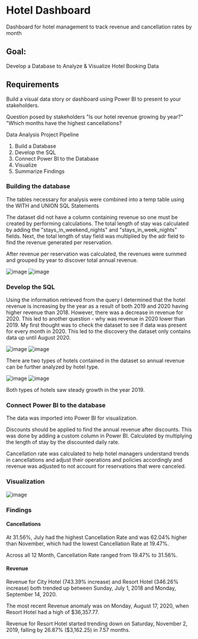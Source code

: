 # Hotel Dashboard
Dashboard for hotel management to track revenue and cancellation rates by month

## Goal:
Develop a Database to Analyze & Visualize Hotel Booking Data

## Requirements
Build a visual data story or dashboard using Power BI to present to your stakeholders.

Question posed by stakeholders
"Is our hotel revenue growing by year?"
"Which months have the highest cancellations?

Data Analysis Project Pipeline
1. Build a Database
2. Develop the SQL
3. Connect Power BI to the Database
4. Visualize
5. Summarize Findings
  
### Building the database

The tables necessary for analysis were combined into a temp table using the WITH and UNION SQL Statements

The dataset did not have a column containing revenue so one must be created by performing calculations. The total length of stay was calculated by adding the "stays_in_weekend_nights" and "stays_in_week_nights" fields. Next, the total length of stay field was multiplied by the adr field to find the revenue generated per reservation.

After revenue per reservation was calculated, the revenues were summed and grouped by year to discover total annual revenue. 

![image](https://user-images.githubusercontent.com/59523096/222328800-0a56d4d6-a2eb-48f3-84f5-471eea7b43fc.png)
![image](https://user-images.githubusercontent.com/59523096/222329815-a85b8952-0c0b-430c-b647-81ae7e28ce4a.png)

### Develop the SQL

Using the information retrieved from the query I determined that the hotel revenue is increasing by the year as a result of both 2019 and 2020 having higher revenue than 2018. However, there was a decrease in revenue for 2020. This led to another question - why was revenue in 2020 lower than 2019. My first thought was to check the dataset to see if data was present for every month in 2020. This led to the discovery the dataset only contains data up until August 2020.

![image](https://user-images.githubusercontent.com/59523096/222330094-b638bbe0-8ec1-44cb-822b-4499816ac180.png)
![image](https://user-images.githubusercontent.com/59523096/222330147-b5785c84-9e24-4834-8211-53060f14226d.png)

There are two types of hotels contained in the dataset so annual revenue can be further analyzed by hotel type.

![image](https://user-images.githubusercontent.com/59523096/222330566-84c4a2af-a8ae-4ae6-b03d-1f5ec31eee37.png)
![image](https://user-images.githubusercontent.com/59523096/222330597-eb2377eb-e5e0-4579-943b-b7bc271143c4.png)

Both types of hotels saw steady growth in the year 2019.

### Connect Power BI to the database
The data was imported into Power BI for visualization.

Discounts should be applied to find the annual revenue after discounts. This was done by adding a custom column in Power BI. Calculated by multiplying the length of stay by the discounted daily rate.

Cancellation rate was calculated to help hotel managers understand trends in cancellations and adjust their operations and policies accordingly and revenue was adjusted to not account for reservations that were canceled.

### Visualization

![image](https://user-images.githubusercontent.com/59523096/222331717-991918bd-673a-43fa-84e1-6e2261e60cb3.png)

### Findings

#### Cancellations

﻿At 31.56%, July had the highest Cancellation Rate and was 62.04% higher than November, which had the lowest Cancellation Rate at 19.47%.

Across all 12 Month, Cancellation Rate ranged from 19.47% to 31.56%.

#### Revenue

﻿Revenue for City Hotel (743.39% increase) and Resort Hotel (346.26% increase) both trended up between Sunday, July 1, 2018 and Monday, September 14, 2020.

﻿The most recent Revenue anomaly was on Monday, August 17, 2020, when Resort Hotel had a high of $36,357.77.

Revenue for Resort Hotel started trending down on Saturday, November 2, 2019, falling by 26.87% ($3,162.25) in 7.57 months.


